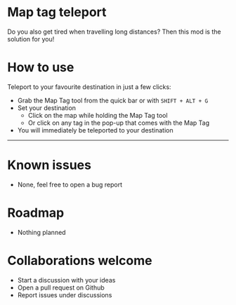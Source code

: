 # Map tag teleport

Do you also get tired when travelling long distances? Then this mod is the solution for you!

# How to use

Teleport to your favourite destination in just a few clicks:

-   Grab the Map Tag tool from the quick bar or with `SHIFT + ALT + G`
-   Set your destination
    -   Click on the map while holding the Map Tag tool
    -   Or click on any tag in the pop-up that comes with the Map Tag
-   You will immediately be teleported to your destination

---

# Known issues

-   None, feel free to open a bug report

# Roadmap

-   Nothing planned

# Collaborations welcome

-   Start a discussion with your ideas
-   Open a pull request on Github
-   Report issues under discussions
